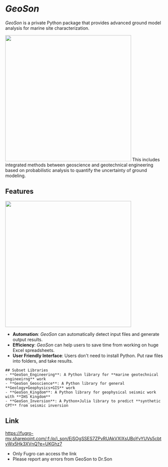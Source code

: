 # *GeoSon*
*GeoSon* is a private Python package that provides advanced ground model analysis for marine site characterization. 

<img src="https://github.com/jrson11/FUSAMI/blob/main/images/GeoSon-concept_diagram-v2.png" width=400>
This includes integrated methods between geoscience and geotechnical engineering based on probabilistic analysis to quantify the uncertainty of ground modeling.

## Features
<img src="https://github.com/jrson11/FUSAMI/blob/main/images/GeoSon-working_process_One_Drive.png" width=400>

- **Automation**: *GeoSon* can automatically detect input files and generate output results.
- **Efficiency**: *GeoSon* can help users to save time from working on huge Excel spreadsheets.
- **User Friendly Interface**: Users don't need to install Python. Put raw files into folders, and take results.

```
## Subset Libraries
- **GeoSon_Engineering**: A Python library for **marine geotechnical engineeirng** work
- **GeoSon_Geoscience**: A Python library for general **Geology+Geophysics+GIS** work
- **GeoSon_Kingdom**: A Python library for geophysical seismic work with **IHS Kingdom**
- **GeoSon_Inversion**: A Python+Julia library to predict **synthetic CPT** from seismic inversion
```

## Link
https://fugro-my.sharepoint.com/:f:/p/j_son/EjSOgSSES7ZPvRUAkVXlXsUBoYvYUVs5cbtvWx5Hk3XVnQ?e=UKGhz7
- Only Fugro can access the link
- Please report any errors from GeoSon to Dr.Son
